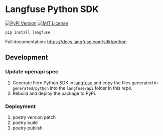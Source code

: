 # Langfuse Python SDK

[![PyPI Version](https://img.shields.io/pypi/v/hy.svg)](https://pypi.python.org/pypi/langfuse) [![MIT License](https://img.shields.io/badge/License-MIT-red.svg?style=flat-square)](https://opensource.org/licenses/MIT)

```
pip install langfuse
```

Full documentation: https://docs.langfuse.com/sdk/python


## Development

### Update openapi spec
1. Generate Fern Python SDK in [langfuse](https://github.com/langfuse/langfuse) and copy the files generated in `generated/python` into the `langfuse/api` folder in this repo.
2. Rebuild and deploy the package to PyPi.

### Deployment
1. poetry version patch
2. poetry build
3. poetry publish
